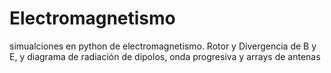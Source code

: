 # Electromagnetismo
simualciones en python de electromagnetismo. Rotor y Divergencia de B y E, y diagrama de radiación de dipolos, onda progresiva y arrays de antenas

